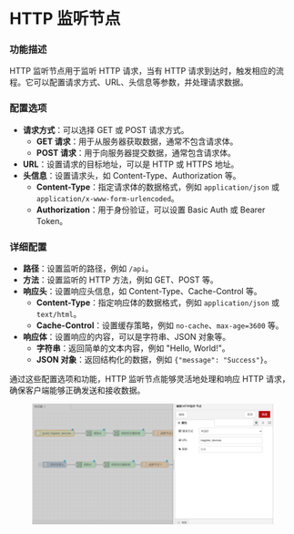 # HTTP 监听节点

### **功能描述**

HTTP 监听节点用于监听 HTTP 请求，当有 HTTP 请求到达时，触发相应的流程。它可以配置请求方式、URL、头信息等参数，并处理请求数据。

### **配置选项**

* **请求方式**：可以选择 GET 或 POST 请求方式。
  * **GET 请求**：用于从服务器获取数据，通常不包含请求体。
  * **POST 请求**：用于向服务器提交数据，通常包含请求体。
* **URL**：设置请求的目标地址，可以是 HTTP 或 HTTPS 地址。
* **头信息**：设置请求头，如 Content-Type、Authorization 等。
  * **Content-Type**：指定请求体的数据格式，例如 `application/json` 或 `application/x-www-form-urlencoded`。
  * **Authorization**：用于身份验证，可以设置 Basic Auth 或 Bearer Token。

### **详细配置**

* **路径**：设置监听的路径，例如 `/api`。
* **方法**：设置监听的 HTTP 方法，例如 GET、POST 等。
* **响应头**：设置响应头信息，如 Content-Type、Cache-Control 等。
  * **Content-Type**：指定响应体的数据格式，例如 `application/json` 或 `text/html`。
  * **Cache-Control**：设置缓存策略，例如 `no-cache`、`max-age=3600` 等。
* **响应体**：设置响应的内容，可以是字符串、JSON 对象等。
  * **字符串**：返回简单的文本内容，例如 "Hello, World!"。
  * **JSON 对象**：返回结构化的数据，例如 `{"message": "Success"}`。

通过这些配置选项和功能，HTTP 监听节点能够灵活地处理和响应 HTTP 请求，确保客户端能够正确发送和接收数据。

<figure><img src="../.gitbook/assets/http监听节点.png" alt=""><figcaption></figcaption></figure>

####
